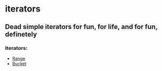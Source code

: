 # iterators
Dead simple iterators for fun, for life, and for fun, definetely
---
### Iterators:
 - [Range](Range/README.md)
 - [Bucket](Bucket/README.md)
